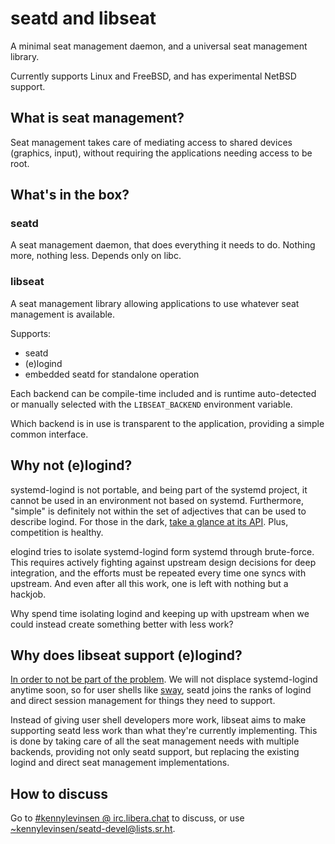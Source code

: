 # seatd and libseat

A minimal seat management daemon, and a universal seat management library.

Currently supports Linux and FreeBSD, and has experimental NetBSD support.

## What is seat management?

Seat management takes care of mediating access to shared devices (graphics, input), without requiring the applications needing access to be root.

## What's in the box?

### seatd

A seat management daemon, that does everything it needs to do. Nothing more, nothing less. Depends only on libc.

### libseat

A seat management library allowing applications to use whatever seat management is available.

Supports:
- seatd
- (e)logind
- embedded seatd for standalone operation

Each backend can be compile-time included and is runtime auto-detected or manually selected with the `LIBSEAT_BACKEND` environment variable.

Which backend is in use is transparent to the application, providing a simple common interface.

## Why not (e)logind?

systemd-logind is not portable, and being part of the systemd project, it cannot be used in an environment not based on systemd. Furthermore, "simple" is definitely not within the set of adjectives that can be used to describe logind. For those in the dark, [take a glance at its API](https://www.freedesktop.org/wiki/Software/systemd/logind/). Plus, competition is healthy.

elogind tries to isolate systemd-logind form systemd through brute-force. This requires actively fighting against upstream design decisions for deep integration, and the efforts must be repeated every time one syncs with upstream. And even after all this work, one is left with nothing but a hackjob.

Why spend time isolating logind and keeping up with upstream when we could instead create something better with less work?

## Why does libseat support (e)logind?

[In order to not be part of the problem](https://xkcd.com/927/). We will not displace systemd-logind anytime soon, so for user shells like [sway](https://github.com/swaywm/sway), seatd joins the ranks of logind and direct session management for things they need to support.

Instead of giving user shell developers more work, libseat aims to make supporting seatd less work than what they're currently implementing. This is done by taking care of all the seat management needs with multiple backends, providing not only seatd support, but replacing the existing logind and direct seat management implementations.

## How to discuss

Go to [#kennylevinsen @ irc.libera.chat](ircs://irc.libera.chat/#kennylevinsen) to discuss, or use [~kennylevinsen/seatd-devel@lists.sr.ht](https://lists.sr.ht/~kennylevinsen/seatd-devel).
